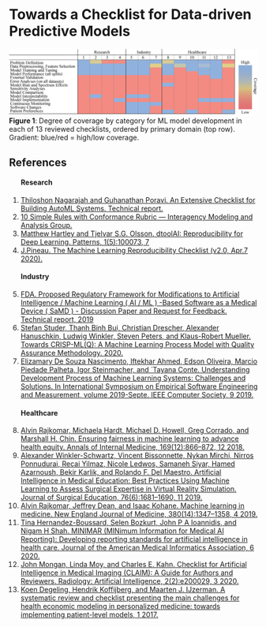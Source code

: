 
# Towards a Checklist for Data-driven Predictive Models

![Figure 1](figure1_web.png)
**Figure 1**: Degree of coverage by category for ML model development in each of 13 reviewed checklists, ordered by primary domain (top row). Gradient: blue/red = high/low coverage.

## References


<ol>
    <h4>Research</h4>

  <li><a href="https://pdfs.semanticscholar.org/1041/82b8ee37625700a575ba89c584817a270f3f.pdf">Thiloshon Nagarajah and Guhanathan Poravi. An Extensive Checklist for Building AutoML Systems. Technical report.</a></li>
  <li><a href="https://www.imagwiki.nibib.nih.gov/content/10-simple-rules-conformance-rubric">10 Simple Rules with Conformance Rubric — Interagency Modeling and Analysis Group.</a></li>
  <li><a href="https://www.cell.com/patterns/fulltext/S2666-3899(20)30093-3?utm_campaign=Patterns&utm_medium=email&_hsmi=93462599&_hsenc=p2ANqtz-9ih5jSIcTkLmLfla4e1P9cSZV1TMrpyc7ILt-DZaqdEkdzAZf8Rc2R7aPzCUITC1YCMdnunQtWdoRrJcWVOpEkloaPKw&utm_content=93461824&utm_source=hs_email">Matthew Hartley and Tjelvar S.G. Olsson. dtoolAI: Reproducibility for Deep Learning. Patterns, 1(5):100073, 7
</a></li>
  <li><a href="https://www.cs.mcgill.ca/~jpineau/ReproducibilityChecklist.pdf">J.Pineau. The Machine Learning Reproducibility Checklist (v2.0, Apr.7 2020).</a></li>

  <h4>Industry</h4>

  <li><a href="https://www.fda.gov/media/122535/download">FDA. Proposed Regulatory Framework for Modifications to Artificial Intelligence / Machine Learning ( AI / ML ) -Based Software as a Medical Device ( SaMD ) - Discussion Paper and Request for Feedback. Technical report, 2019</a></li>
  <li><a href="https://arxiv.org/pdf/2003.05155v1.pdf">Stefan Studer, Thanh Binh Bui, Christian Drescher, Alexander Hanuschkin, Ludwig Winkler, Steven Peters, and
Klaus-Robert Mueller. Towards CRISP-ML(Q): A Machine Learning Process Model with Quality Assurance
Methodology. 2020.</a></li>
  <li><a href="https://www.semanticscholar.org/paper/Understanding-Development-Process-of-Machine-and-Nascimento-Ahmed/22a5781f65b29479015e734a959cad2e8d4d5e07">Elizamary De Souza Nascimento, Iftekhar Ahmed, Edson Oliveira, Marcio Piedade Palheta, Igor Steinmacher, and  ́
Tayana Conte. Understanding Development Process of Machine Learning Systems: Challenges and Solutions.
In International Symposium on Empirical Software Engineering and Measurement, volume 2019-Septe. IEEE
Computer Society, 9 2019.</a></li>


  <h4>Healthcare</h4>

  <li><a href="https://www.acpjournals.org/doi/pdf/10.7326/M18-1990">Alvin Rajkomar, Michaela Hardt, Michael D. Howell, Greg Corrado, and Marshall H. Chin. Ensuring fairness in
machine learning to advance health equity. Annals of Internal Medicine, 169(12):866–872, 12 2018.</a></li>
  <li><a href="https://www.researchgate.net/publication/333749341_Artificial_Intelligence_in_Medical_Education_Best_Practices_Using_Machine_Learning_to_Assess_Surgical_Expertise_in_Virtual_Reality_Simulation">Alexander Winkler-Schwartz, Vincent Bissonnette, Nykan Mirchi, Nirros Ponnudurai, Recai Yilmaz, Nicole Ledwos, Samaneh Siyar, Hamed Azarnoush, Bekir Karlik, and Rolando F. Del Maestro. Artificial Intelligence in Medical Education: Best Practices Using Machine Learning to Assess Surgical Expertise in Virtual Reality Simulation. Journal of Surgical Education, 76(6):1681–1690, 11 2019.</a></li>
  <li><a href="https://www.nejm.org/doi/full/10.1056/NEJMra1814259?casa_token=MNbCFa9SrwQAAAAA:j4YUBQEE7HLgZ_Ss_KddBV_ITqWqJtUBj8D99XAIOFAji-NDQifSQ2RNbPsw80bgFHe6mA1THwM6DQY">Alvin Rajkomar, Jeffrey Dean, and Isaac Kohane. Machine learning in medicine. New England Journal of
Medicine, 380(14):1347–1358, 4 2019.</a></li>
  <li><a href="https://academic.oup.com/jamia/advance-article-abstract/doi/10.1093/jamia/ocaa088/5864179?redirectedFrom=fulltext">Tina Hernandez-Boussard, Selen Bozkurt, John P A Ioannidis, and Nigam H Shah. MINIMAR (MINimum
Information for Medical AI Reporting): Developing reporting standards for artificial intelligence in health care.
Journal of the American Medical Informatics Association, 6 2020.</a></li>
  <li><a href="https://pubs.rsna.org/doi/pdf/10.1148/ryai.2020200029">John Mongan, Linda Moy, and Charles E. Kahn. Checklist for Artificial Intelligence in Medical Imaging (CLAIM): A Guide for Authors and Reviewers. Radiology: Artificial Intelligence, 2(2):e200029, 3 2020.</a></li>
  <li><a href="https://www.tandfonline.com/doi/pdf/10.1080/14737167.2017.1273110">Koen Degeling, Hendrik Koffijberg, and Maarten J. IJzerman. A systematic review and checklist presenting the main challenges for health economic modeling in personalized medicine: towards implementing patient-level models, 1 2017.</a></li>
</ol>
